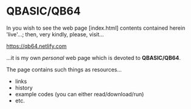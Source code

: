 # QBASIC/QB64 

In you wish to see the web page [index.html] contents contained herein 'live'...; then, very kindly, please, visit...

https://qb64.netlify.com

...it is my own *personal* web page which is devoted to **QBASIC/QB64**. 

The page contains such things as resources...

- links
- history
- example codes (you can either read/download/run)
- etc.

